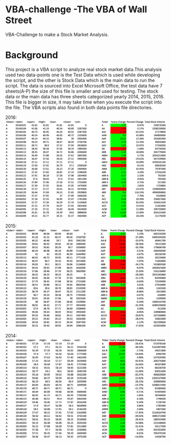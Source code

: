 # VBA-challenge -The VBA of Wall Street
 VBA-Challenge to make a Stock Market Analysis.

# Background

This project is a VBA script to analyze real stock market data.This analysis used two data-points one is the Test Data which is used while developing the script, and the other is Stock Data which is the main data to run the script. The data is sourced into Excel Microsoft Office, the test data have 7 sheets(A-P) the size of this file is smaller and used for testing. The stock data or the main data has three sheets categorized yearly 2014, 2015, 2016. This file is bigger in size, it may take time when you execute the script into the file. The VBA scripts also found in both data points file directories.


2016: 
<img src="/Images/2016.png" alt="My cool logo"/>

2015: 
<img src="/Images/2015.png" alt="My cool logo"/>

2014: 
<img src="/Images/2014.png" alt="My cool logo"/>
